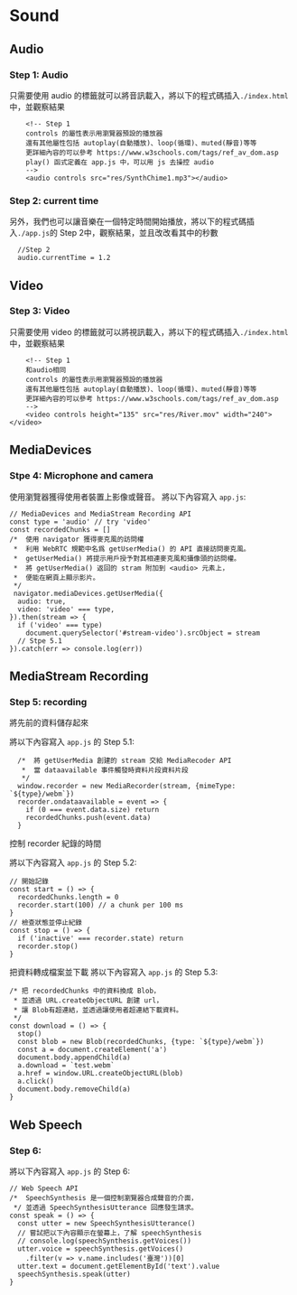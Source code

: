# Sound

## Audio
### Step 1: Audio

只需要使用 audio 的標籤就可以將音訊載入，將以下的程式碼插入`./index.html`中，並觀察結果
```
    <!-- Step 1 
    controls 的屬性表示用瀏覽器預設的播放器
    還有其他屬性包括 autoplay(自動播放)、loop(循環)、muted(靜音)等等
    更詳細內容的可以參考 https://www.w3schools.com/tags/ref_av_dom.asp
    play() 函式定義在 app.js 中，可以用 js 去操控 audio
    -->
    <audio controls src="res/SynthChime1.mp3"></audio>
```

### Step 2: current time

另外，我們也可以讓音樂在一個特定時間開始播放，將以下的程式碼插入`./app.js`的 Step 2中，觀察結果，並且改改看其中的秒數
```
  //Step 2
  audio.currentTime = 1.2
```

## Video

### Step 3: Video
只需要使用 video 的標籤就可以將視訊載入，將以下的程式碼插入`./index.html`中，並觀察結果
```
    <!-- Step 1 
    和audio相同
    controls 的屬性表示用瀏覽器預設的播放器
    還有其他屬性包括 autoplay(自動播放)、loop(循環)、muted(靜音)等等
    更詳細內容的可以參考 https://www.w3schools.com/tags/ref_av_dom.asp
    -->
    <video controls height="135" src="res/River.mov" width="240"></video>
```

## MediaDevices
### Stpe 4: Microphone and camera
使用瀏覽器獲得使用者裝置上影像或聲音。
將以下內容寫入 `app.js`:
```
// MediaDevices and MediaStream Recording API
const type = 'audio' // try 'video'
const recordedChunks = []
/*  使用 navigator 獲得麥克風的訪問權
 *  利用 WebRTC 規範中名爲 getUserMedia() 的 API 直接訪問麥克風。
 *  getUserMedia() 將提示用戶授予對其相連麥克風和攝像頭的訪問權。
 *  將 getUserMedia() 返回的 stram 附加到 <audio> 元素上，
 *  便能在網頁上顯示影片。
 */
 navigator.mediaDevices.getUserMedia({
  audio: true,
  video: 'video' === type,
}).then(stream => {
  if ('video' === type)
    document.querySelector('#stream-video').srcObject = stream
  // Stpe 5.1
}).catch(err => console.log(err))
```

## MediaStream Recording
### Step 5: recording

將先前的資料儲存起來

將以下內容寫入 `app.js` 的 Step 5.1:
```
  /*  將 getUserMedia 創建的 stream 交給 MediaRecoder API
   *  當 dataavailable 事件觸發時資料片段資料片段
   */
  window.recorder = new MediaRecorder(stream, {mimeType: `${type}/webm`})
  recorder.ondataavailable = event => {
    if (0 === event.data.size) return
    recordedChunks.push(event.data)
  }
```
控制 recorder 紀錄的時間


將以下內容寫入 `app.js` 的 Step 5.2:
```
// 開始記錄
const start = () => {
  recordedChunks.length = 0
  recorder.start(100) // a chunk per 100 ms
}
// 檢查狀態並停止紀錄
const stop = () => {
  if ('inactive' === recorder.state) return
  recorder.stop()
}
```

把資料轉成檔案並下載
將以下內容寫入 `app.js` 的 Step 5.3:
```
/* 把 recordedChunks 中的資料換成 Blob，
 * 並透過 URL.createObjectURL 創建 url，
 * 讓 Blob有超連結，並透過讓使用者超連結下載資料。
 */
const download = () => {
  stop()
  const blob = new Blob(recordedChunks, {type: `${type}/webm`})
  const a = document.createElement('a')
  document.body.appendChild(a)
  a.download = `test.webm`
  a.href = window.URL.createObjectURL(blob)
  a.click()
  document.body.removeChild(a)
}
```

## Web Speech
### Step 6:

將以下內容寫入 `app.js` 的 Step 6:

```
// Web Speech API
/*  SpeechSynthesis 是一個控制瀏覽器合成聲音的介面，
 */ 並透過 SpeechSynthesisUtterance 回應發生請求。
const speak = () => {
  const utter = new SpeechSynthesisUtterance()
  // 嘗試把以下內容顯示在螢幕上，了解 speechSynthesis
  // console.log(speechSynthesis.getVoices())
  utter.voice = speechSynthesis.getVoices()
    .filter(v => v.name.includes('臺灣'))[0]
  utter.text = document.getElementById('text').value
  speechSynthesis.speak(utter)
}
```
